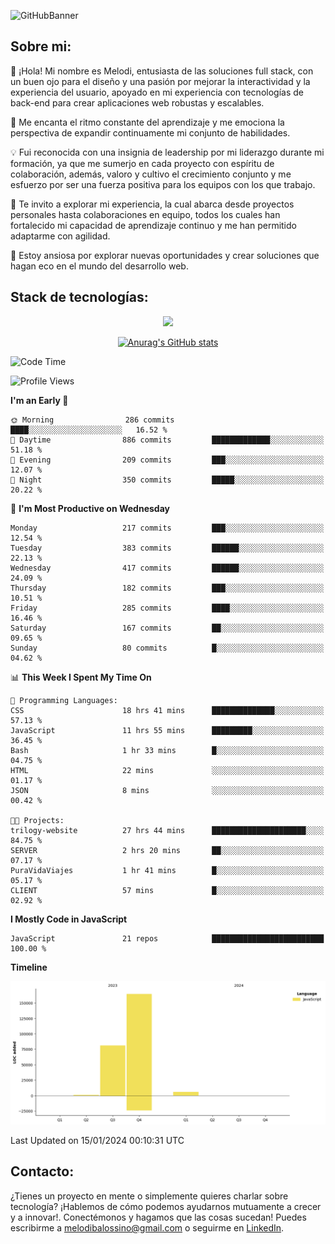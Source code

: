 ![GitHubBanner](https://github.com/MelBalossino/MelBalossino/assets/124601449/c1bfc12f-f708-4d5e-a44c-cbc714e582b2)

## Sobre mi:

🤗 ¡Hola! Mi nombre es Melodi, entusiasta de las soluciones full stack, con un buen ojo para el diseño y una pasión por mejorar la interactividad y la experiencia del usuario, apoyado en mi experiencia con tecnologías de back-end para crear aplicaciones web robustas y escalables.

🚀 Me encanta el ritmo constante del aprendizaje y me emociona la perspectiva de expandir continuamente mi conjunto de habilidades.

💡 Fui reconocida con una insignia de leadership por mi liderazgo durante mi formación, ya que me sumerjo en cada proyecto con espíritu de colaboración, además, valoro y cultivo el crecimiento conjunto y me esfuerzo por ser una fuerza positiva para los equipos con los que trabajo.

💼 Te invito a explorar mi experiencia, la cual abarca desde proyectos personales hasta colaboraciones en equipo, todos los cuales han fortalecido mi capacidad de aprendizaje continuo y me han permitido adaptarme con agilidad.

🤗 Estoy ansiosa por explorar nuevas oportunidades y crear soluciones que hagan eco en el mundo del desarrollo web. 

## Stack de tecnologías:
<p align="center">
  <a href="https://skillicons.dev">
    <img src="https://skillicons.dev/icons?i=js,html,css,react,vite,webpack,redux,nodejs,express,postgres,sequelize,git,github,vscode,figma,materialui,tailwind" />
  </a>
</p>

<div align="center">
  
[![Anurag's GitHub stats](https://github-readme-stats.vercel.app/api?username=melbalossino&count_private=true&show_icons=true&theme=onedark)](https://github.com/anuraghazra/github-readme-stats)
</div>

<!--START_SECTION:waka-->
![Code Time](http://img.shields.io/badge/Code%20Time-60%20hrs%2017%20mins-blue)

![Profile Views](http://img.shields.io/badge/Profile%20Views-35-blue)

**I'm an Early 🐤** 

```text
🌞 Morning                286 commits         ████░░░░░░░░░░░░░░░░░░░░░   16.52 % 
🌆 Daytime                886 commits         █████████████░░░░░░░░░░░░   51.18 % 
🌃 Evening                209 commits         ███░░░░░░░░░░░░░░░░░░░░░░   12.07 % 
🌙 Night                  350 commits         █████░░░░░░░░░░░░░░░░░░░░   20.22 % 
```
📅 **I'm Most Productive on Wednesday** 

```text
Monday                   217 commits         ███░░░░░░░░░░░░░░░░░░░░░░   12.54 % 
Tuesday                  383 commits         ██████░░░░░░░░░░░░░░░░░░░   22.13 % 
Wednesday                417 commits         ██████░░░░░░░░░░░░░░░░░░░   24.09 % 
Thursday                 182 commits         ███░░░░░░░░░░░░░░░░░░░░░░   10.51 % 
Friday                   285 commits         ████░░░░░░░░░░░░░░░░░░░░░   16.46 % 
Saturday                 167 commits         ██░░░░░░░░░░░░░░░░░░░░░░░   09.65 % 
Sunday                   80 commits          █░░░░░░░░░░░░░░░░░░░░░░░░   04.62 % 
```


📊 **This Week I Spent My Time On** 

```text
💬 Programming Languages: 
CSS                      18 hrs 41 mins      ██████████████░░░░░░░░░░░   57.13 % 
JavaScript               11 hrs 55 mins      █████████░░░░░░░░░░░░░░░░   36.45 % 
Bash                     1 hr 33 mins        █░░░░░░░░░░░░░░░░░░░░░░░░   04.75 % 
HTML                     22 mins             ░░░░░░░░░░░░░░░░░░░░░░░░░   01.17 % 
JSON                     8 mins              ░░░░░░░░░░░░░░░░░░░░░░░░░   00.42 % 

🐱‍💻 Projects: 
trilogy-website          27 hrs 44 mins      █████████████████████░░░░   84.75 % 
SERVER                   2 hrs 20 mins       ██░░░░░░░░░░░░░░░░░░░░░░░   07.17 % 
PuraVidaViajes           1 hr 41 mins        █░░░░░░░░░░░░░░░░░░░░░░░░   05.17 % 
CLIENT                   57 mins             █░░░░░░░░░░░░░░░░░░░░░░░░   02.92 % 
```

**I Mostly Code in JavaScript** 

```text
JavaScript               21 repos            █████████████████████████   100.00 % 
```



**Timeline**

![Lines of Code chart](https://raw.githubusercontent.com/MelBalossino/MelBalossino/main/assets/bar_graph.png)


 Last Updated on 15/01/2024 00:10:31 UTC
<!--END_SECTION:waka-->

## Contacto:
¿Tienes un proyecto en mente o simplemente quieres charlar sobre tecnología? ¡Hablemos de cómo podemos ayudarnos mutuamente a crecer y a innovar!. Conectémonos y hagamos que las cosas sucedan! Puedes escribirme a melodibalossino@gmail.com o seguirme en [LinkedIn](https://www.linkedin.com/in/melody-balossino-26745021b).


<!--
**MelBalossino/MelBalossino** is a ✨ _special_ ✨ repository because its `README.md` (this file) appears on your GitHub profile.



Here are some ideas to get you started:

- 🔭 I’m currently working on ...
- 🌱 I’m currently learning ...
- 👯 I’m looking to collaborate on ...
- 🤔 I’m looking for help with ...
- 💬 Ask me about ...
- 📫 How to reach me: ...
- 😄 Pronouns: ...
- ⚡ Fun fact: ...
-->
